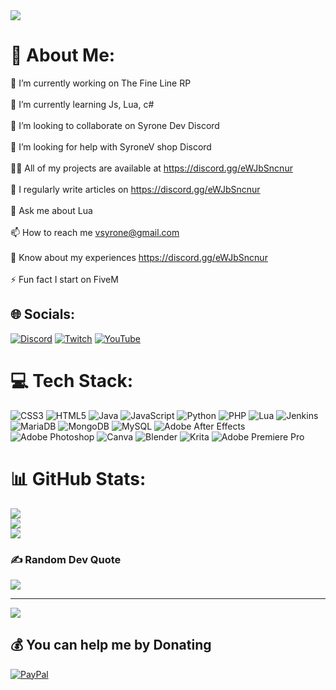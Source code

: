 
<img src="https://cdn.discordapp.com/attachments/1075885824257835089/1075885868256088084/standard.gif" align="center">

# 💫 About Me:
🔭 I’m currently working on The Fine Line RP<br><br>🌱 I’m currently learning Js, Lua, c#<br><br>👯 I’m looking to collaborate on Syrone Dev Discord<br><br>🤝 I’m looking for help with SyroneV shop Discord<br><br>👨‍💻 All of my projects are available at https://discord.gg/eWJbSncnur<br><br>📝 I regularly write articles on https://discord.gg/eWJbSncnur<br><br>💬 Ask me about Lua<br><br>📫 How to reach me vsyrone@gmail.com<br><br>📄 Know about my experiences https://discord.gg/eWJbSncnur<br><br>⚡ Fun fact I start on FiveM


## 🌐 Socials:
[![Discord](https://img.shields.io/badge/Discord-%237289DA.svg?logo=discord&logoColor=white)](https://discord.gg/eWJbSncnur) [![Twitch](https://img.shields.io/badge/Twitch-%239146FF.svg?logo=Twitch&logoColor=white)](https://twitch.tv/syronev) [![YouTube](https://img.shields.io/badge/YouTube-%23FF0000.svg?logo=YouTube&logoColor=white)](https://youtube.com/@syroneッ) 

# 💻 Tech Stack:
![CSS3](https://img.shields.io/badge/css3-%231572B6.svg?style=for-the-badge&logo=css3&logoColor=white) ![HTML5](https://img.shields.io/badge/html5-%23E34F26.svg?style=for-the-badge&logo=html5&logoColor=white) ![Java](https://img.shields.io/badge/java-%23ED8B00.svg?style=for-the-badge&logo=java&logoColor=white) ![JavaScript](https://img.shields.io/badge/javascript-%23323330.svg?style=for-the-badge&logo=javascript&logoColor=%23F7DF1E) ![Python](https://img.shields.io/badge/python-3670A0?style=for-the-badge&logo=python&logoColor=ffdd54) ![PHP](https://img.shields.io/badge/php-%23777BB4.svg?style=for-the-badge&logo=php&logoColor=white) ![Lua](https://img.shields.io/badge/lua-%232C2D72.svg?style=for-the-badge&logo=lua&logoColor=white) ![Jenkins](https://img.shields.io/badge/jenkins-%232C5263.svg?style=for-the-badge&logo=jenkins&logoColor=white) ![MariaDB](https://img.shields.io/badge/MariaDB-003545?style=for-the-badge&logo=mariadb&logoColor=white) ![MongoDB](https://img.shields.io/badge/MongoDB-%234ea94b.svg?style=for-the-badge&logo=mongodb&logoColor=white) ![MySQL](https://img.shields.io/badge/mysql-%2300f.svg?style=for-the-badge&logo=mysql&logoColor=white) ![Adobe After Effects](https://img.shields.io/badge/Adobe%20After%20Effects-9999FF.svg?style=for-the-badge&logo=Adobe%20After%20Effects&logoColor=white) ![Adobe Photoshop](https://img.shields.io/badge/adobephotoshop-%2331A8FF.svg?style=for-the-badge&logo=adobephotoshop&logoColor=white) ![Canva](https://img.shields.io/badge/Canva-%2300C4CC.svg?style=for-the-badge&logo=Canva&logoColor=white) ![Blender](https://img.shields.io/badge/blender-%23F5792A.svg?style=for-the-badge&logo=blender&logoColor=white) ![Krita](https://img.shields.io/badge/Krita-203759?style=for-the-badge&logo=krita&logoColor=EEF37B) ![Adobe Premiere Pro](https://img.shields.io/badge/Adobe%20Premiere%20Pro-9999FF.svg?style=for-the-badge&logo=Adobe%20Premiere%20Pro&logoColor=white)
# 📊 GitHub Stats:
![](https://github-readme-stats.vercel.app/api?username=syronev&theme=radical&hide_border=false&include_all_commits=true&count_private=true)<br/>
![](https://github-readme-streak-stats.herokuapp.com/?user=syronev&theme=radical&hide_border=false)<br/>
![](https://github-readme-stats.vercel.app/api/top-langs/?username=syronev&theme=radical&hide_border=false&include_all_commits=true&count_private=true&layout=compact)

### ✍️ Random Dev Quote
![](https://quotes-github-readme.vercel.app/api?type=horizontal&theme=radical)

---
[![](https://visitcount.itsvg.in/api?id=syronev&icon=2&color=0)](https://visitcount.itsvg.in)

  ## 💰 You can help me by Donating
  [![PayPal](https://img.shields.io/badge/PayPal-00457C?style=for-the-badge&logo=paypal&logoColor=white)](https://paypal.me/syronev) 

  
